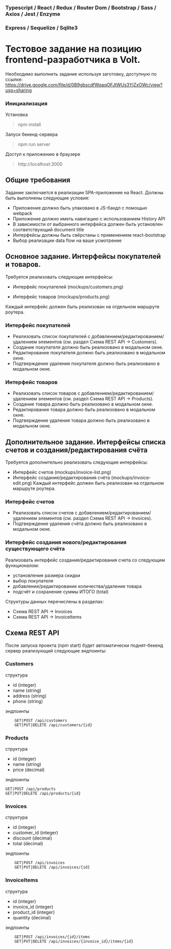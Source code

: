 ### Typescript / React / Redux / Router Dom / Bootstrap / Sass / Axios / Jest / Enzyme
### Express / Sequelize / Sqlite3

# Тестовое задание на позицию frontend-разработчика в Volt.
Необходимо выполнить задание используя заготовку, доступную по ссылке:
https://drive.google.com/file/d/0B9gbscdfWqaqOFJtWUs3YjZxOWc/view?usp=sharing

### Инициализация
Установка
> npm install
> 
Запуск бекенд-сервера
> npm run server
> 
Доступ к приложению в браузере
> http://localhost:3000
> 

## Общие требования
Задание заключается в реализации SPA-приложение на React.
Должны быть выполнены следующие условия:
* Приложение должно быть упаковано в JS-бандл с помощью webpack
* Приложение должно иметь навигацию c использованием History API
* В зависимости от выбранного интерфейса должен быть установлен
соответствующий document title
* Интерфейсы должны быть свёрстаны с применением react-bootstrap
* Выбор реализации data flow на ваше усмотрение

## Основное задание. Интерфейсы покупателей и товаров.
Требуется реализовать следующие интерфейсы:
* Интерфейс покупателей (mockups/customers.png)

* Интерфейс товаров (mockups/products.png)

Каждый интерфейс должен быть реализован на отдельном маршруте роутера.

### Интерфейс покупателей
* Реализовать список покупателей с добавлением/редактированием/удалением элементов (см. раздел Схема REST API -> Customers).
* Создание покупателя должно быть реализовано в модальном окне.
* Редактирование покупателя должно быть реализовано в модальном окне.
* Подтверждение удаления покупателя должно быть реализовано в
модальном окне.

### Интерфейс товаров
* Реализовать список товаров с добавлением/редактированием/удалением
элементов (см. раздел Схема REST API -> Products).
* Создание товара должно быть реализовано в модальном окне.
* Редактирование товара должно быть реализовано в модальном окне.
* Подтверждение удаления товара должно быть реализовано в модальном
окне.

## Дополнительное задание. Интерфейсы списка счетов и создания/редактирования счёта
Требуется дополнительно реализовать следующие интерфейсы:
* Интерфейс счетов (mockups/invoice-list.png)
* Интерфейс создания/редактирования счёта (mockups/invoice-edit.png)
Каждый интерфейс должен быть реализован на отдельном маршруте роутера.

### Интерфейс счетов
* Реализовать список счетов с добавлением/редактированием/удалением
элементов (см. раздел Схема REST API -> Invoices).
* Подтверждение удаления счёта должно быть реализовано в модальном
окне.

### Интерфейс создания нового/редактирования существующего счёта
Реализовать интерфейс создания/редактирования счета со следующим функционалом:
* установление размера скидки
* выбор покупателя
* добавление/редактирование количества/удаление товара
* подсчёт и сохранение суммы ИТОГО (total)

Структуры данных перечислены в разделах:
* Схема REST API -> Invoices
* Схема REST API -> InvoiceItems

## Схема REST API
После запуска проекта (npm start) будет автоматически поднят-бекенд сервер
реализующий следующие эндпоинты:

### Customers

структура
* id (integer)
* name (string)
* address (string)
* phone (string)

эндпоинты
```
    GET|POST /api/customers
    GET|PUT|DELETE /api/customers/{id}
```
### Products

структура
* id (integer)
* name (string)
* price (decimal)

эндпоинты
```
GET|POST /api/products
GET|PUT|DELETE /api/products/{id}
```

### Invoices

структура
* id (integer)
* customer_id (integer)
* discount (decimal)
* total (decimal)

эндпоинты
```
    GET|POST /api/invoices
    GET|PUT|DELETE /api/invoices/{id}
```
### InvoiceItems

структура
* id (integer)
* invoice_id (integer)
* product_id (integer)
* quantity (decimal)

эндпоинты
```
    GET|POST /api/invoices/{id}/items
    GET|PUT|DELETE /api/invoices/{invoice_id}/items/{id}
```

